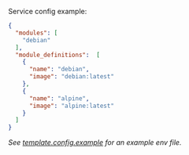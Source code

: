 Service config example:

```json
{
  "modules": [
    "debian"
  ],
  "module_definitions":  [
    {
      "name": "debian",
      "image": "debian:latest"
    },
    {
      "name": "alpine",
      "image": "alpine:latest"
    }
  ]
}
```

_See [template.config.example](template.config.json) for an example env file._
